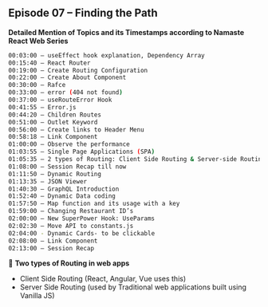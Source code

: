 ## Episode 07 – Finding the Path

**Detailed Mention of Topics and its Timestamps according to Namaste React Web Series**

```sh
00:03:00 – useEffect hook explanation, Dependency Array
00:15:40 – React Router 
00:19:00 – Create Routing Configuration
00:22:00 – Create About Component
00:30:00 – Rafce
00:33:00 – error (404 not found)
00:37:00 – useRouteError Hook
00:41:55 – Error.js
00:44:20 – Children Routes
00:51:00 – Outlet Keyword
00:56:00 – Create links to Header Menu
00:58:18 – Link Component 
01:00:00 – Observe the performance
01:03:55 – Single Page Applications (SPA)
01:05:35 – 2 types of Routing: Client Side Routing & Server-side Routing
01:08:00 – Session Recap till now 
01:11:50 – Dynamic Routing
01:13:35 – JSON Viewer
01:40:30 – GraphQL Introduction
01:52:40 – Dynamic Data coding 
01:57:50 – Map function and its usage with a key 
01:59:00 – Changing Restaurant ID’s
02:00:00 – New SuperPower Hook: UseParams
02:02:30 – Move API to constants.js
02:04:00 - Dynamic Cards- to be clickable
02:08:00 – Link Component
02:13:00 – Session Recap
```

🚀 **Two types of Routing in web apps**
  - Client Side Routing (React, Angular, Vue uses this)
  - Server Side Routing (used by Traditional web applications built using Vanilla JS)
